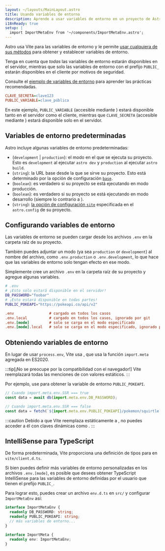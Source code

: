```yaml
---
layout: ~/layouts/MainLayout.astro
title: Usando variables de entorno
description: Aprende a usar variables de entorno en un proyecto de Astro.
i18nReady: true
setup: |
  import ImportMetaEnv from '~/components/ImportMetaEnv.astro';
---
```


Astro usa Vite para las variables de entorno y le permite [usar cualquiera de sus métodos](https://vitejs.dev/guide/env-and-mode.html) para obtener y establecer variables de entorno.

Tenga en cuenta que _todas_ las variables de entorno estarán disponibles en el servidor, mientras que solo las variables de entorno con el prefijo `PUBLIC_` estarán disponibles en el cliente por motivos de seguridad.

Consulte el [ejemplo de variables de entorno](https://github.com/withastro/astro/tree/main/examples/env-vars) para aprender las prácticas recomendadas.

```ini
CLAVE_SECRETA=clave123
PUBLIC_VARIABLE=clave_pública
```
<p>
En este ejemplo, <code>PUBLIC_VARIABLE</code> (accesible mediante <ImportMetaEnv path=".PUBLIC_VARIABLE" />) estará disponible tanto en el servidor como el cliente, mientras que <code>CLAVE_SECRETA</code> (accesible mediante <ImportMetaEnv path=".CLAVE_SECRETA" />) estará disponible solo en el servidor.
</p>

## Variables de entorno predeterminadas

Astro incluye algunas variables de entorno predeterminadas:
<ul>

<li> <ImportMetaEnv path=".MODE" /> (<code>development</code> | <code>production</code>): el modo en el que se ejecuta su proyecto. Esto es <code>development</code > al ejecutar <code>astro dev</code> y <code>production</code> al ejecutar <code>astro build</code>.</li>

<li> <ImportMetaEnv path=".BASE_URL" /> (<code>string</code>): la URL base desde la que se sirve su proyecto. Esto está determinado por la opción de configuración <a href="/es/reference/configuration-reference/#base"><code>base</code></a>.</li>

<li> <ImportMetaEnv path=".PROD" /> (<code>boolean</code>): es verdadero si su proyecto se está ejecutando en modo producción. </li>

<li> <ImportMetaEnv path=".DEV" /> (<code>boolean</code>): es verdadero si su proyecto se está ejecutando en modo desarrollo (siempre lo contrario a <ImportMetaEnv path=".PROD" />).</li>

<li><ImportMetaEnv path=".SITE" /> (<code>string</code>): <a href="/es/reference/configuration-reference/#site">la opción de configuración <code>site</code></a> especificada en el <code>astro.config</code> de su proyecto.</li>
</ul>

## Configurando variables de entorno

Las variables de entorno se pueden cargar desde los archivos `.env` en la carpeta raíz de su proyecto.

También puedes adjuntar un modo (ya sea `production` or `development`) al nombre del archivo, como `.env.production` o `.env.development`, lo que hace que las variables de entorno solo tengan efecto en ese modo.

Simplemente cree un archivo `.env` en la carpeta raíz de su proyecto y agregue algunas variables.

```bash
# .env
# ¡Esto solo estará disponible en el servidor!
DB_PASSWORD="foobar"
# ¡Esto estará disponible en todas partes!
PUBLIC_POKEAPI="https://pokeapi.co/api/v2"
```

```ini
.env                # cargado en todos los casos
.env.local          # cargado en todos los casos, ignorado por git
.env.[mode]         # solo se carga en el modo especificado
.env.[mode].local   # solo se carga en el modo especificado, ignorado por git
```

## Obteniendo variables de entorno

<p>

En lugar de usar `process.env`, Vite usa <ImportMetaEnv />, que usa la función `import.meta` agregada en ES2020.
</p>
<p>

:::tip[¡No se preocupe por la compatibilidad con el navegador!]
Vite reemplazará todas las menciones de <ImportMetaEnv /> con valores estáticos.
:::

Por ejemplo, use <ImportMetaEnv path=".PUBLIC_POKEAPI" /> para obtener la variable de entorno `PUBLIC_POKEAPI`.
</p>

```js
// Cuando import.meta.env.SSR === true
const data = await db(import.meta.env.DB_PASSWORD);

// Cuando import.meta.env.SSR === false
const data = fetch(`${import.meta.env.PUBLIC_POKEAPI}/pokemon/squirtle`);
```

:::caution
Debido a que Vite reemplaza estáticamente a <ImportMetaEnv />, no puedes acceder a él con claves dinámicas como <ImportMetaEnv path="[key]" />.
:::

## IntelliSense para TypeScript

<p>

De forma predeterminada, Vite proporciona una definición de tipos para <ImportMetaEnv /> en `vite/client.d.ts`.
</p>

Si bien puedes definir más variables de entorno personalizadas en los archivos `.env.[mode]`, es posible que desees obtener TypeScript IntelliSense para las variables de entorno definidas por el usuario que tienen el prefijo `PUBLIC_`.

Para lograr esto, puedes crear un archivo `env.d.ts` en `src/` y configurar `ImportMetaEnv` así:

```ts
interface ImportMetaEnv {
  readonly DB_PASSWORD: string;
  readonly PUBLIC_POKEAPI: string;
  // más variables de entorno...
}

interface ImportMeta {
  readonly env: ImportMetaEnv;
}
```
